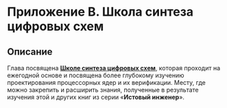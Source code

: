 # Приложение В. Школа синтеза цифровых схем
## Описание
Глава посвящена [**Школе синтеза цифровых схем**](https://engineer.yadro.com/chip-design-school/), которая проходит на ежегодной основе и посвящена более глубокому изучению проектирования процессорных ядер и их верификации. Месту, где можно закрепить и расширить знания, полученные в результате изучения этой и других книг из серии «**Истовый инженер**».